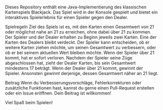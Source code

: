 Dieses Repository enthält eine Java-Implementierung des klassischen Kartenspiels Blackjack. Das Spiel wird in der Konsole gespielt und bietet ein interaktives Spielerlebnis für einen Spieler gegen den Dealer.

Spielregeln
Ziel des Spiels ist es, mit den Karten einen Gesamtwert von 21 oder möglichst nahe an 21 zu erreichen, ohne dabei über 21 zu kommen.
Der Spieler und der Dealer erhalten zu Beginn jeweils zwei Karten. Eine der Karten des Dealers bleibt verdeckt.
Der Spieler kann entscheiden, ob er weitere Karten ziehen möchte, um seinen Gesamtwert zu verbessern, oder ob er bei seinem aktuellen Wert bleiben möchte.
Wenn der Spieler über 21 kommt, hat er sofort verloren.
Nachdem der Spieler seine Züge abgeschlossen hat, zieht der Dealer Karten, bis sein Gesamtwert mindestens 17 beträgt.
Wenn der Dealer über 21 kommt, gewinnt der Spieler.
Ansonsten gewinnt derjenige, dessen Gesamtwert näher an 21 liegt.

Beitrag
Wenn du Verbesserungsvorschläge, Fehlerkorrekturen oder zusätzliche Funktionen hast, kannst du gerne einen Pull-Request erstellen oder ein Issue eröffnen. Dein Beitrag ist willkommen!

Viel Spaß beim Spielen!
